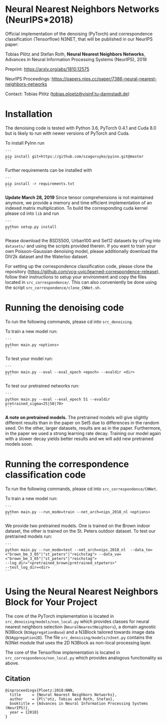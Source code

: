 # Neural Nearest Neighbors Networks (NeurIPS*2018)

Official implementation of the denoising (PyTorch) and correspondence classification (Tensorflow) N3NET, that will be published in our NeurIPS paper:

Tobias Plötz and Stefan Roth, **Neural Nearest Neighbors Networks**, Advances in Neural Information Processing Systems (NeurIPS), 2018

Preprint: https://arxiv.org/abs/1810.12575

NeurIPS Proceedings: https://papers.nips.cc/paper/7386-neural-nearest-neighbors-networks

Contact: Tobias Plötz (tobias.ploetz@visinf.tu-darmstadt.de)

# Installation

The denoising code is tested with Python 3.6, PyTorch 0.4.1 and Cuda 8.0 but is likely to run with newer versions of PyTorch  and Cuda.

To install PyInn run

    ```
    pip install git+https://github.com/szagoruyko/pyinn.git@master
    ```

Further requirements can be installed with 

    ```
    pip install -r requirements.txt
    ```

**Update March 28, 2019**
Since tensor comprehensions is not maintained anymore, we provide a memory and time efficient implementation of an indexed matrix multiplication. To build the corresponding cuda kernel please cd into `lib` and run 

    ```
    python setup.py install
    ```
    
Please download the BSDS500, Urban100 and Set12 datasets by cd'ing into `datasets/` and using the scripts provided therein. If you want to train your own Poisson-Gaussian denoising model, please additionally download the DIV2k dataset and the Waterloo dataset.

For setting up the correspondence classification code, please clone the repository (https://github.com/vcg-uvic/learned-correspondence-release), follow their instructions to setup your environment and copy the files located in `src_correspondence/`. This can also conveniently be done using the script `src_correspondence/clone_CNNet.sh`.

# Running the denoising code

To run the following commands, please cd into `src_denoising`.

To train a new model run:
    
    ```
    python main.py <options>
    ```

To test your model run:

    ```
    python main.py --eval --eval_epoch <epoch> --evaldir <dir>
    ```

To test our pretrained networks run:

    ```
    python main.py --eval --eval_epoch 51 --evaldir pretrained_sigma<25|50|70>
    ```

**A note on pretrained models.**
The pretrained models will give slightly different results than in the paper on Set5 due to differences in the random seed. 
On the other, larger datasets, results are as in the paper. 
Furthermore, in the paper we used a strong learning rate decay. 
Training our model again with a slower decay yields better results and we will add new pretrained models soon.

# Running the correspondence classification code

To run the following commands, please cd into `src_correspondence/CNNet`.

To train a new model run:

    ```
    python main.py --run_mode=train --net_arch=nips_2018_nl <options>
    ```

We provide two pretrained models. One is trained on the Brown indoor dataset, the other is trained on the St. Peters outdoor dataset. To test our pretrained models run:

    ```
    python main.py --run_mode=test --net_arch=nips_2018_nl  --data_te=<"brown_bm_3_05"|"st_peters"|"reichstag"> --data_va=<"brown_bm_3_05"|"st_peters"|"reichstag">
    --log_dir="<pretrained_brown|pretrained_stpeters>"
    --test_log_dir=<dir>
    ```

# Using the Neural Nearest Neighbors Block for Your Project

The core of the PyTorch implementation is located in `src_denoising/models/non_local.py` which provides classes for neural nearest neighbors selection (`NeuralNearestNeighbors`), a domain agnostic N3Block (`N3AggregationBase`) and a N3Block tailored towards image data (`N3Aggregation2D`). The file `src_denoising/models/n3net.py` contains the N3Net module that uses the 2D N3Block as non-local processing layer.

The core of the Tensorflow implementation is located in `src_correspondence/non_local.py` which provides analogous functionality as above.


## Citation
```
@inproceedings{Ploetz:2018:NNN,
  title     = {Neural Nearest Neighbors Networks},
  author    = {Pl\"otz, Tobias and Roth, Stefan},
  booktitle = {Advances in Neural Information Processing Systems (NeurIPS)},
  year = {2018}
}
```
